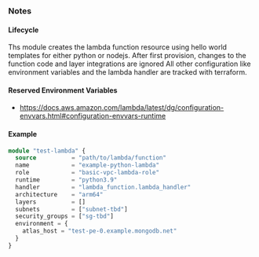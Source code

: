 ### Notes

#### Lifecycle
Ths module creates the lambda function resource using hello world templates for either python or nodejs. After first
provision, changes to the function code and layer integrations are ignored All other configuration like environment
variables and the lambda handler are tracked with terraform.

#### Reserved Environment Variables
- https://docs.aws.amazon.com/lambda/latest/dg/configuration-envvars.html#configuration-envvars-runtime

#### Example
```terraform
module "test-lambda" {
  source          = "path/to/lambda/function"
  name            = "example-python-lambda"
  role            = "basic-vpc-lambda-role"
  runtime         = "python3.9"
  handler         = "lambda_function.lambda_handler"
  architecture    = "arm64"
  layers          = []
  subnets         = ["subnet-tbd"]
  security_groups = ["sg-tbd"]
  environment = {
    atlas_host = "test-pe-0.example.mongodb.net"
  }
}
```
